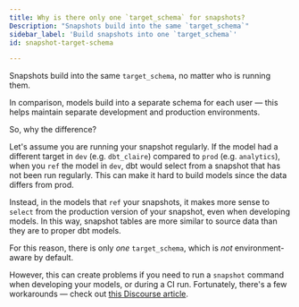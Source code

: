 ```yaml
---
title: Why is there only one `target_schema` for snapshots?
Description: "Snapshots build into the same `target_schema`"
sidebar_label: 'Build snapshots into one `target_schema`'
id: snapshot-target-schema

---
```


Snapshots build into the same `target_schema`, no matter who is running them.

In comparison, models build into a separate schema for each user — this helps maintain separate development and production environments.

So, why the difference?

Let's assume you are running your snapshot regularly. If the model had a different target in `dev` (e.g. `dbt_claire`) compared to `prod` (e.g. `analytics`), when you `ref` the model in `dev`, dbt would select from a snapshot that has not been run regularly. This can make it hard to build models since the data differs from prod.

Instead, in the models that `ref` your snapshots, it makes more sense to `select` from the production version of your snapshot, even when developing models. In this way, snapshot tables are more similar to source data than they are to proper dbt models.

For this reason, there is only _one_ `target_schema`, which is _not_ environment-aware by default.

However, this can create problems if you need to run a `snapshot` command when developing your models, or during a CI run. Fortunately, there's a few workarounds — check out [this Discourse article](https://discourse.getdbt.com/t/using-dynamic-schemas-for-snapshots/1070).
